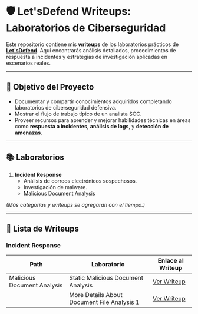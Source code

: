 # 🛡️ Let'sDefend Writeups: Laboratorios de Ciberseguridad  

Este repositorio contiene mis **writeups** de los laboratorios prácticos de **[Let'sDefend](https://letsdefend.io/)**. Aquí encontrarás análisis detallados, procedimientos de respuesta a incidentes y estrategias de investigación aplicadas en escenarios reales.

---

## 🎯 **Objetivo del Proyecto**
- Documentar y compartir conocimientos adquiridos completando laboratorios de ciberseguridad defensiva.
- Mostrar el flujo de trabajo típico de un analista SOC.
- Proveer recursos para aprender y mejorar habilidades técnicas en áreas como **respuesta a incidentes**, **análisis de logs**, y **detección de amenazas**.

---

## 📚 **Laboratorios**

1. **Incident Response**
   - Análisis de correos electrónicos sospechosos.
   - Investigación de malware.
   - Malicious Document Analysis

*(Más categorías y writeups se agregarán con el tiempo.)*

---

## 📝 **Lista de Writeups**

### **Incident Response**

| Path                              | Laboratorio                                 |Enlace al Writeup                                             |
|-----------------------------------|---------------------------------------------|--------------------------------------------------------------|
| Malicious Document Analysis       | Static Malicious Document Analysis          |[Ver Writeup](Labs/Incident-Response/malware-investigation.md)|
|                                   | More Details About Document File Analysis 1 |[Ver Writeup](Labs/Incident-Response/malware-investigation.md)|
